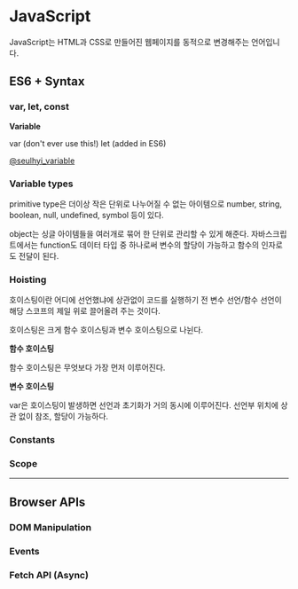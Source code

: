 # JavaScript

JavaScript는 HTML과 CSS로 만들어진 웹페이지를 동적으로 변경해주는 언어입니다.


## ES6 + Syntax

### var, let, const

**Variable**

var (don't ever use this!)
let (added in ES6)


[@seulhyi_variable](https://velog.io/@seulhyi/JS-var-let-const-%EC%B0%A8%EC%9D%B4%EC%A0%90-%EC%9D%B4%EC%A0%9C%EB%8A%94-%EC%95%8C%EC%95%84%EB%B3%B4%EC%9E%90)

### Variable types

primitive type은 더이상 작은 단위로 나누어질 수 없는 아이템으로 number, string, boolean, null, undefined, symbol 등이 있다.

object는 싱글 아이템들을 여러개로 묶어 한 단위로 관리할 수 있게 해준다. 자바스크립트에서는 function도 데이터 타입 중 하나로써 변수의 할당이 가능하고 함수의 인자로도 전달이 된다. 


<div id="3"></div>


### Hoisting

호이스팅이란 어디에 선언했냐에 상관없이 코드를 실행하기 전 변수 선언/함수 선언이 해당 스코프의 제일 위로 끌어올려 주는 것이다.

호이스팅은 크게 함수 호이스팅과 변수 호이스팅으로 나뉜다.

**함수 호이스팅**

함수 호이스팅은 무엇보다 가장 먼저 이루어진다. 

**변수 호이스팅**

var은 호이스팅이 발생하면 선언과 초기화가 거의 동시에 이루어진다. 선언부 위치에 상관 없이 참조, 할당이 가능하다.


### Constants



### Scope

---

## Browser APIs


### DOM Manipulation


### Events


### Fetch API (Async)
